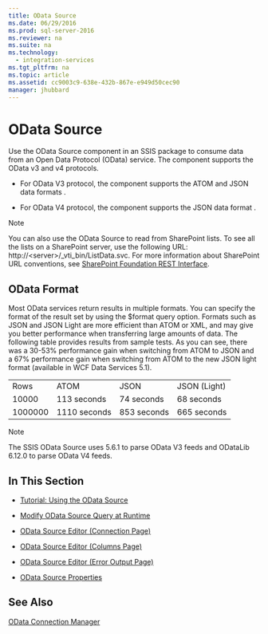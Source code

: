 ```yaml
---
title: OData Source
ms.date: 06/29/2016
ms.prod: sql-server-2016
ms.reviewer: na
ms.suite: na
ms.technology: 
  - integration-services
ms.tgt_pltfrm: na
ms.topic: article
ms.assetid: cc9003c9-638e-432b-867e-e949d50cec90
manager: jhubbard
---
```

# OData Source
Use the OData Source component in an SSIS package to consume data from an Open Data Protocol (OData) service. The component supports the OData v3 and v4 protocols.  
  
-   For OData V3 protocol, the component supports the ATOM and JSON data formats .  
  
-   For OData V4 protocol, the component supports the JSON data format .  
  
> [!NOTE]  
>  You can also use the OData Source to read from SharePoint lists. To see all the lists on a SharePoint server, use the following URL: http://<server\>/_vti_bin/ListData.svc. For more information about SharePoint URL conventions, see [SharePoint Foundation REST Interface](http://msdn.microsoft.com/library/ff521587.aspx).  
  
## OData Format  
 Most OData services return results in multiple formats. You can specify the format of the result set by using the $format query option. Formats such as JSON and JSON Light are more efficient than ATOM or XML, and may give you better performance when transferring large amounts of data. The following table provides results from sample tests. As you can see, there was a 30-53% performance gain when switching from ATOM to JSON and a 67% performance gain when switching from ATOM to the new JSON light format (available in WCF Data Services 5.1).  
  
|||||  
|-|-|-|-|  
|Rows|ATOM|JSON|JSON (Light)|  
|10000|113 seconds|74 seconds|68 seconds|  
|1000000|1110 seconds|853 seconds|665 seconds|  
  
> [!NOTE]  
>  The SSIS OData Source uses 5.6.1 to parse OData V3 feeds and ODataLib 6.12.0 to parse OData V4 feeds.  
  
## In This Section  
  
-   [Tutorial: Using the OData Source](../Topic/Tutorial:%20Using%20the%20OData%20Source.md)  
  
-   [Modify OData Source Query at Runtime](../../Topics/TopicNameNotContainA/Modify-OData-Source-Query-at-Runtime.md)  
  
-   [OData Source Editor (Connection Page)](../../Topics/TopicNameNotContainA/OData-Source-Editor--Connection-Page-.md)  
  
-   [OData Source Editor (Columns Page)](../../Topics/TopicNameNotContainA/OData-Source-Editor--Columns-Page-.md)  
  
-   [OData Source Editor (Error Output Page)](../../Topics/TopicNameNotContainA/OData-Source-Editor--Error-Output-Page-.md)  
  
-   [OData Source Properties](../../Topics/TopicNameNotContainA/OData-Source-Properties.md)  
  
## See Also  
 [OData Connection Manager](../../Topics/TopicNameNotContainA/OData-Connection-Manager.md)